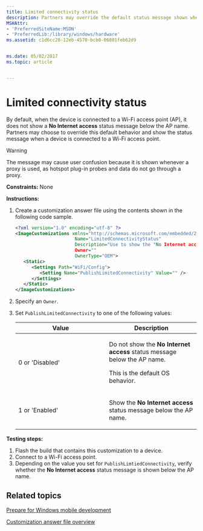 ```yaml
---
title: Limited connectivity status
description: Partners may override the default status message shown when a device is connected to a Wi-Fi access point.
MSHAttr:
- 'PreferredSiteName:MSDN'
- 'PreferredLib:/library/windows/hardware'
ms.assetid: c1d6cc28-12eb-4570-bcb0-06801feb62d9


ms.date: 05/02/2017
ms.topic: article


---
```

# Limited connectivity status

By default, when the device is connected to a Wi-Fi access point (AP), it does not show a **No Internet access** status message below the AP name. Partners may choose to override this default behavior and show the status message when a device is connected to a Wi-Fi access point.

> [!Warning]
> The message may cause user confusion because it is shown whenever a proxy is used, as hotspot plug-in probes and data do not go through a proxy.

<a href="" id="constraints---none"></a>**Constraints:** None

<a href="" id="instructions-"></a>**Instructions:**

1. Create a customization answer file using the contents shown in the following code sample.

   ```XML
   <?xml version="1.0" encoding="utf-8" ?>
   <ImageCustomizations xmlns="http://schemas.microsoft.com/embedded/2004/10/ImageUpdate"
                         Name="LimitedConnectivityStatus"
                         Description="Use to show the "No Internet access" status in the Wi-Fi settings page when connectivity is limited."
                         Owner=""
                         OwnerType="OEM">
      <Static>
         <Settings Path="WiFi/Config">
            <Setting Name="PublishLimitedConnectivity" Value="" />
         </Settings>
      </Static>
   </ImageCustomizations>
   ```

1. Specify an `Owner`.
1. Set `PublishLimitedConnectivity` to one of the following values:

    <table>
    <colgroup>
    <col width="50%" />
    <col width="50%" />
    </colgroup>
    <thead>
    <tr class="header">
    <th>Value</th>
    <th>Description</th>
    </tr>
    </thead>
    <tbody>
    <tr class="odd">
    <td><p>0 or 'Disabled'</p></td>
    <td><p>Do not show the <strong>No Internet access</strong> status message below the AP name.</p>
    <p>This is the default OS behavior.</p></td>
    </tr>
    <tr class="even">
    <td><p>1 or 'Enabled'</p></td>
    <td><p>Show the <strong>No Internet access</strong> status message below the AP name.</p></td>
    </tr>
    </tbody>
    </table>

<a href="" id="testing-steps-"></a>**Testing steps:**

1. Flash the build that contains this customization to a device.
1. Connect to a Wi-Fi access point.
1. Depending on the value you set for `PublishLimtiedConnectivity`, verify whether the **No Internet access** status message is shown below the AP name.

## Related topics

[Prepare for Windows mobile development](https://docs.microsoft.com/en-us/windows-hardware/manufacture/mobile/preparing-for-windows-mobile-development)

[Customization answer file overview](https://docs.microsoft.com/en-us/windows-hardware/customize/mobile/mcsf/customization-answer-file)
